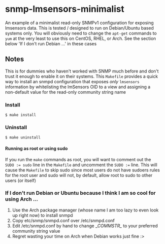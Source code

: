 # snmp-lmsensors-minimalist

An example of a minimalist read-only SNMPv1 configuration for exposing lmsensors data. This is tested / designed to run on Debian/Ubuntu based systems only. You will obviously need to change the `apt-get` commands to `yum` at the very least to use this on CentOS, RHEL, or Arch. See the section below 'If I don't run Debian ...' in these cases

## Notes

This is for dummies who haven't worked with SNMP much before and don't trust it enough to enable it on their systems. This `Makefile` provides a quick way to install an snmpd configuration that exposes *only* `lmsensors` information by whitelisting the lmSensors OID to a view and assigning a non-default value for the read-only community string name

### Install
 
`$ make install`

### Uninstall
`$ make uninstall`

#### Running as root or using sudo

If you run the `make` commands as root, you will want to comment out the `SUDO := sudo` line in the `Makefile` and uncomment the `SUDO :=` line. This will cause the `Makefile` to skip sudo since most users do not have sudoers rules for the root user and sudo will not, by default, allow root to sudo to other users (or itself)


### If I don't run Debian or Ubuntu because I think I am so cool for using Arch ...

1. Use the Arch package manager (whose name I am too lazy to even look up right now) to install snmpd
2. Copy etc/snmp/snmpd.conf over /etc/snmpd.conf
3. Edit /etc/snmpd.conf by hand to change \__COMMSTR\__ to your preferred community string value
4. Regret wasting your time on Arch when Debian works just fine :>
